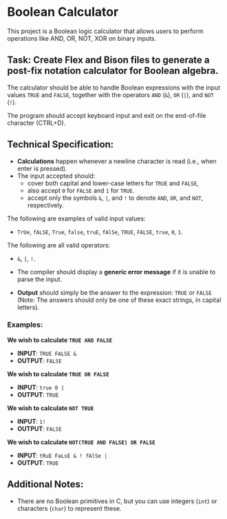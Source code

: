 # Boolean Calculator
 This project is a Boolean logic calculator that allows users to perform operations like AND, OR, NOT, XOR on binary inputs.

## Task: Create Flex and Bison files to generate a post-fix notation calculator for Boolean algebra.

The calculator should be able to handle Boolean expressions with the input values `TRUE` and `FALSE`, together with the operators `AND` (`&`), `OR` (`|`), and `NOT` (`!`).

The program should accept keyboard input and exit on the end-of-file character (CTRL+D).

## Technical Specification:

- **Calculations** happen whenever a newline character is read (i.e., when enter is pressed).
- The input accepted should:
  - cover both capital and lower-case letters for `TRUE` and `FALSE`,
  - also accept `0` for `FALSE` and `1` for `TRUE`.
  - accept only the symbols `&`, `|`, and `!` to denote `AND`, `OR`, and `NOT`, respectively.

The following are examples of valid input values: 
- `TrUe`, `fALSE`, `True`, `false`, `truE`, `fAlSe`, `TRUE`, `FALSE`, `true`, `0`, `1`.

The following are all valid operators:
- `&`, `|`, `!`.

- The compiler should display a **generic error message** if it is unable to parse the input.
- **Output** should simply be the answer to the expression: `TRUE` or `FALSE` (Note: The answers should only be one of these exact strings, in capital letters).

### Examples:

**We wish to calculate `TRUE AND FALSE`**

- **INPUT**: `TRUE FALSE &`
- **OUTPUT**: `FALSE`

**We wish to calculate `TRUE OR FALSE`**

- **INPUT**: `true 0 |`
- **OUTPUT**: `TRUE`

**We wish to calculate `NOT TRUE`**

- **INPUT**: `1!`
- **OUTPUT**: `FALSE`

**We wish to calculate `NOT(TRUE AND FALSE) OR FALSE`**

- **INPUT**: `tRuE FaLsE & ! fAlSe |`
- **OUTPUT**: `TRUE`

## Additional Notes:

- There are no Boolean primitives in C, but you can use integers (`int`) or characters (`char`) to represent these.
